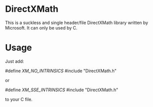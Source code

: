 # DirectXMath
This is a suckless and single header/file DirectXMath library written by Microsoft.
It can only be used by C.




# Usage

Just add:

#define _XM_NO_INTRINSICS_
#include "DirectXMath.h"

or 

#define _XM_SSE_INTRINSICS_
#include "DirectXMath.h"

to your C file.






